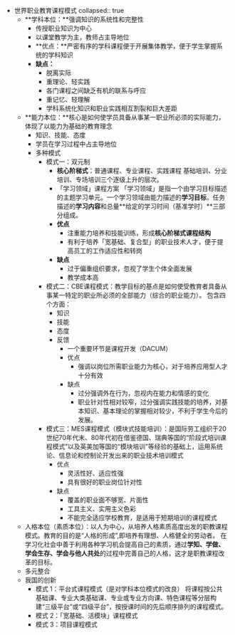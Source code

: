 - 世界职业教育课程模式
  collapsed:: true
	- **学科本位：**强调知识的系统性和完整性
		- 传授职业知识为中心
		- 以课堂教学为主，教师占主导地位
		- **优点：**严密有序的学科课程便于开展集体教学，便于学生掌握系统的学科知识
		- **缺点：**
			- 脱离实际
			- 重理论、轻实践
			- 各门课程之间缺乏有机的联系与呼应
			- 重记忆、轻理解
			- 学科系统化知识和职业实践相互割裂和巨大差距
	- **能力本位：**核心是如何使学员具备从事某一职业所必须的实际能力，体现了以能力为基础的教育理念
		- 知识、技能、态度
		- 学员在学习过程中占主导地位
		- 多种模式
			- 模式一：双元制
				- **核心阶梯式**：普通课程、专业课程、实践课程
				  基础培训、分业培训、专场培训三个逐级上升的层次。
				- 「学习领域」课程方案
				  「学习领域」是指一个由学习目标描述的主题学习单元。一个学习领域由能力描述的**学习目标**，任务描述的**学习内容**和总量**给定的学习时间（基准学时）**三部分组成。
				- **优点**
					- 注重能力培养和技能训练，形成**核心阶梯式课程结构**
					- 有利于培养「宽基础、复合型」的职业技术人才，便于提高员工的工作适应性和转岗
				- **缺点**
					- 过于偏重组织要求，忽视了学生个体全面发展
					- 教学成本高
			- 模式二：CBE课程模式：教学目标的基点是如何使受教育者具备从事某一特定的职业所必须的全部能力（综合的职业能力）。
			  包含四个方面：
				- 知识
				- 技能
				- 态度
				- 反馈
					- 一个重要环节是课程开发（DACUM）
					- 优点
						- 强调以岗位所需职业能力为核心，对于培养应用型人才十分有效
					- 缺点
						- 过分强调外在行为，忽视内在能力和情感的变化
						- 职业针对性相对较窄，过分强调实践技能的培养，对基本知识、基本理论的掌握相对较少，不利于学生今后的发展。
			- 模式三：MES课程模式（模块式技能培训）：是国际劳工组织于20世纪70年代末、80年代初在借鉴德国、瑞典等国的“阶段式培训课程模式”以及英美加等国的“模块培训”等经验的基础上，运用系统论、信息论和控制论开发出来的职业技术培训模式
				- 优点
					- 灵活性好、适应性强
					- 具有很好的职业岗位针对性
				- 缺点
					- 覆盖的职业面不够宽、片面性
					- 工具主义、实用主义色彩
					- 不能完全适应学校教育，是适用于短期培训的课程模式
	- 人格本位（素质本位）：以人为中心，从培养人格素质高度出发的职教课程模式。教育的目的是“人格的形成”,即培养有理想、人格健全的劳动者。
	  在学习化社会中善于利用各种学习机会提高自己的素质，通过**学知、学做、学会生存、学会与他人共处**的过程中完善自己的人格，这才是职教课程改革的目标。
	- 多元整合
	- 我国的创新
		- 模式 1：平台式课程模式（是对学科本位模式的改良）
		  将课程按公共基础课、专业大类基础课、专业或专业方向课、特色课程等分层构建“三级平台”或“四级平台”，按授课时间的先后顺序排列的课程模式。
		- 模式 2：「宽基础、活模块」课程模式
		- 模式 3：项目课程模式